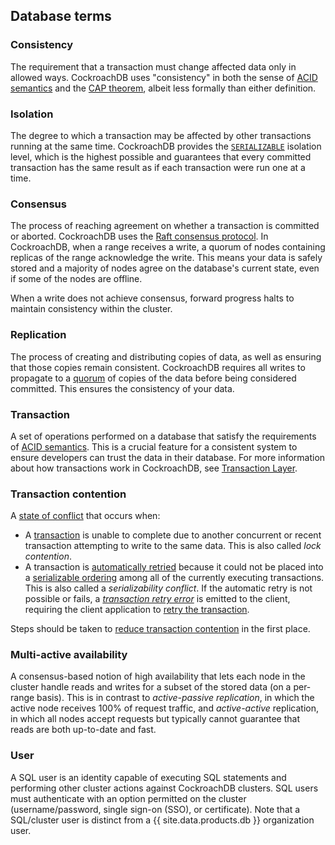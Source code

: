 ## Database terms

### Consistency
The requirement that a transaction must change affected data only in allowed ways. CockroachDB uses "consistency" in both the sense of [ACID semantics](https://wikipedia.org/wiki/ACID) and the [CAP theorem](https://wikipedia.org/wiki/CAP_theorem), albeit less formally than either definition.

### Isolation
The degree to which a transaction may be affected by other transactions running at the same time. CockroachDB provides the [`SERIALIZABLE`](https://wikipedia.org/wiki/Serializability) isolation level, which is the highest possible and guarantees that every committed transaction has the same result as if each transaction were run one at a time.

### Consensus
<a name="architecture-overview-consensus"></a> The process of reaching agreement on whether a transaction is committed or aborted. CockroachDB uses the [Raft consensus protocol](#architecture-raft). In CockroachDB, when a range receives a write, a quorum of nodes containing replicas of the range acknowledge the write. This means your data is safely stored and a majority of nodes agree on the database's current state, even if some of the nodes are offline.

When a write does not achieve consensus, forward progress halts to maintain consistency within the cluster.

### Replication
The process of creating and distributing copies of data, as well as ensuring that those copies remain consistent. CockroachDB requires all writes to propagate to a [quorum](https://wikipedia.org/wiki/Quorum_%28distributed_computing%29) of copies of the data before being considered committed. This ensures the consistency of your data.

### Transaction
A set of operations performed on a database that satisfy the requirements of [ACID semantics](https://wikipedia.org/wiki/ACID). This is a crucial feature for a consistent system to ensure developers can trust the data in their database. For more information about how transactions work in CockroachDB, see [Transaction Layer](transaction-layer.html).

### Transaction contention
<a name="architecture-overview-contention"></a> A [state of conflict](../performance-best-practices-overview.html#transaction-contention) that occurs when:

- A [transaction](../transactions.html) is unable to complete due to another concurrent or recent transaction attempting to write to the same data. This is also called *lock contention*.
- A transaction is [automatically retried](../transactions.html#automatic-retries) because it could not be placed into a [serializable ordering](../demo-serializable.html) among all of the currently executing transactions. This is also called a *serializability conflict*. If the automatic retry is not possible or fails, a [*transaction retry error*](../transaction-retry-error-reference.html) is emitted to the client, requiring the client application to [retry the transaction](../transaction-retry-error-reference.html#client-side-retry-handling).

Steps should be taken to [reduce transaction contention](../performance-best-practices-overview.html#reduce-transaction-contention) in the first place.

### Multi-active availability
A consensus-based notion of high availability that lets each node in the cluster handle reads and writes for a subset of the stored data (on a per-range basis). This is in contrast to _active-passive replication_, in which the active node receives 100% of request traffic, and _active-active_ replication, in which all nodes accept requests but typically cannot guarantee that reads are both up-to-date and fast.

### User
A SQL user is an identity capable of executing SQL statements and performing other cluster actions against CockroachDB clusters. SQL users must authenticate with an option permitted on the cluster (username/password, single sign-on (SSO), or certificate). Note that a SQL/cluster user is distinct from a {{ site.data.products.db }} organization user.

